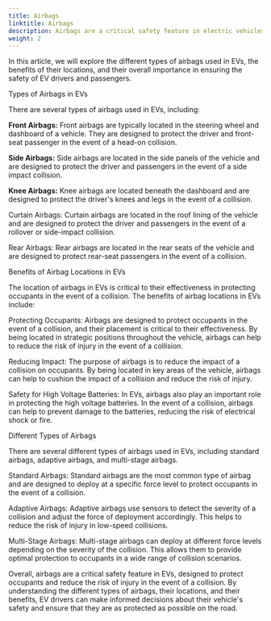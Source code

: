 ```yaml
---
title: Airbags
linktitle: Airbags
description: Airbags are a critical safety feature in electric vehicles (EVs), designed to protect the driver and passengers in the event of a collision or sudden impact.
weight: 2
---
```

<!-- markdownlint-disable MD033 -->
 In this article, we will explore the different types of airbags used in EVs, the benefits of their locations, and their overall importance in ensuring the safety of EV drivers and passengers.

Types of Airbags in EVs

There are several types of airbags used in EVs, including:

**Front Airbags:** Front airbags are typically located in the steering wheel and dashboard of a vehicle. They are designed to protect the driver and front-seat passenger in the event of a head-on collision.

**Side Airbags:** Side airbags are located in the side panels of the vehicle and are designed to protect the driver and passengers in the event of a side impact collision.

**Knee Airbags:** Knee airbags are located beneath the dashboard and are designed to protect the driver's knees and legs in the event of a collision.

Curtain Airbags: Curtain airbags are located in the roof lining of the vehicle and are designed to protect the driver and passengers in the event of a rollover or side-impact collision.

Rear Airbags: Rear airbags are located in the rear seats of the vehicle and are designed to protect rear-seat passengers in the event of a collision.

Benefits of Airbag Locations in EVs

The location of airbags in EVs is critical to their effectiveness in protecting occupants in the event of a collision. The benefits of airbag locations in EVs include:

Protecting Occupants: Airbags are designed to protect occupants in the event of a collision, and their placement is critical to their effectiveness. By being located in strategic positions throughout the vehicle, airbags can help to reduce the risk of injury in the event of a collision.

Reducing Impact: The purpose of airbags is to reduce the impact of a collision on occupants. By being located in key areas of the vehicle, airbags can help to cushion the impact of a collision and reduce the risk of injury.

Safety for High Voltage Batteries: In EVs, airbags also play an important role in protecting the high voltage batteries. In the event of a collision, airbags can help to prevent damage to the batteries, reducing the risk of electrical shock or fire.

Different Types of Airbags

There are several different types of airbags used in EVs, including standard airbags, adaptive airbags, and multi-stage airbags.

Standard Airbags: Standard airbags are the most common type of airbag and are designed to deploy at a specific force level to protect occupants in the event of a collision.

Adaptive Airbags: Adaptive airbags use sensors to detect the severity of a collision and adjust the force of deployment accordingly. This helps to reduce the risk of injury in low-speed collisions.

Multi-Stage Airbags: Multi-stage airbags can deploy at different force levels depending on the severity of the collision. This allows them to provide optimal protection to occupants in a wide range of collision scenarios.

Overall, airbags are a critical safety feature in EVs, designed to protect occupants and reduce the risk of injury in the event of a collision. By understanding the different types of airbags, their locations, and their benefits, EV drivers can make informed decisions about their vehicle's safety and ensure that they are as protected as possible on the road.